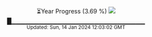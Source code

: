 <p align="center">
⏳Year Progress (3.69 %) <img src="https://file5s.ratemyserver.net/mobs/1062.gif"><br>
█▁▁▁▁▁▁▁▁▁▁▁▁▁▁▁▁▁▁▁▁▁▁▁▁▁▁▁▁▁ <br>
<sub>Updated: Sun, 14 Jan 2024 12:03:02 GMT</sub>
</p>

